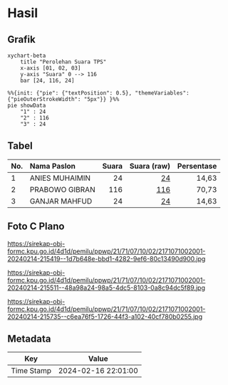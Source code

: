 # Hasil

## Grafik

```mermaid
xychart-beta
    title "Perolehan Suara TPS"
    x-axis [01, 02, 03]
    y-axis "Suara" 0 --> 116
    bar [24, 116, 24]
```

```mermaid
%%{init: {"pie": {"textPosition": 0.5}, "themeVariables": {"pieOuterStrokeWidth": "5px"}} }%%
pie showData
    "1" : 24
    "2" : 116
    "3" : 24
```

## Tabel

| No. | Nama Paslon    | Suara | Suara (raw) | Persentase |
|:--- |:-------------- | -----:| -----------:| ----------:|
| 1   | ANIES MUHAIMIN | 24    | [24][p-1]   | 14,63      |
| 2   | PRABOWO GIBRAN | 116   | [116][p-2]  | 70,73      |
| 3   | GANJAR MAHFUD  | 24    | [24][p-3]   | 14,63      |


[p-1]: https://github.com/gigit-pemilu/pemilu-2024-21-kepulauan-riau/blob/main/pilpres/hitung-suara/sub/21-kepulauan-riau/sub/71-kota-batam/sub/07-sei-beduk/sub/1002-duriangkang/sub/001-tps/sub/paslon-1.txt
[p-2]: https://github.com/gigit-pemilu/pemilu-2024-21-kepulauan-riau/blob/main/pilpres/hitung-suara/sub/21-kepulauan-riau/sub/71-kota-batam/sub/07-sei-beduk/sub/1002-duriangkang/sub/001-tps/sub/paslon-2.txt
[p-3]: https://github.com/gigit-pemilu/pemilu-2024-21-kepulauan-riau/blob/main/pilpres/hitung-suara/sub/21-kepulauan-riau/sub/71-kota-batam/sub/07-sei-beduk/sub/1002-duriangkang/sub/001-tps/sub/paslon-3.txt

## Foto C Plano

https://sirekap-obj-formc.kpu.go.id/4d1d/pemilu/ppwp/21/71/07/10/02/2171071002001-20240214-215419--1d7b648e-bbd1-4282-9ef6-80c13490d900.jpg

https://sirekap-obj-formc.kpu.go.id/4d1d/pemilu/ppwp/21/71/07/10/02/2171071002001-20240214-215511--48a98a24-98a5-4dc5-8103-0a8c94dc5f89.jpg

https://sirekap-obj-formc.kpu.go.id/4d1d/pemilu/ppwp/21/71/07/10/02/2171071002001-20240214-215735--c6ea76f5-1726-44f3-a102-40cf780b0255.jpg


## Metadata

| Key        | Value               |
| ---------- | ------------------- |
| Time Stamp | 2024-02-16 22:01:00 |



